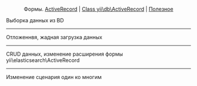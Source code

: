 <p align="center"> Формы.
<a href="https://www.yiiframework.com/doc/guide/2.0/ru/db-active-record" target="_blank">ActiveRecord</a> |
<a href="https://www.yiiframework.com/doc/api/2.0/yii-db-activerecord#find()-detail" target="_blank">Class yii\db\ActiveRecord</a> |
<a href="https://yiiframework.ru/forum/index.php?sid=d4d00bd0c246687ea4017fa4a3213311" target="_blank">Полезное</a>
</p>

Выборка данных из BD

------------

Отложеннвя, жадная загрузка данных

------------

CRUD данных, изменение расширения формы yii\elasticsearch\ActiveRecord

------------

Изменение сценария один ко многим
